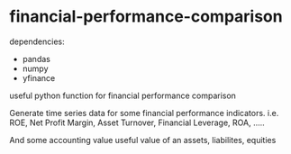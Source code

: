 # financial-performance-comparison

dependencies:
* pandas
* numpy
* yfinance

useful python function for financial performance comparison

Generate time series data for some financial performance indicators.
i.e. ROE, Net Profit Margin, Asset Turnover, Financial Leverage, ROA, ..... 

And some accounting value useful value of an assets, liabilites, equities 
